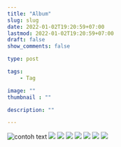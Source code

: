 ```yaml
---
title: "Album"
slug: slug
date: 2022-01-02T19:20:59+07:00
lastmod: 2022-01-02T19:20:59+07:00
draft: false
show_comments: false

type: post

tags:
    - Tag

image: ""
thumbnail : ""

description: ""

---
```

![contoh text](/serabi.png)
![](/serabi.png)
![](/serabi.png)
![](/serabi.png)
![](/serabi.png)
![](/serabi.png)
![](/serabi.png)
![](/serabi.png)
